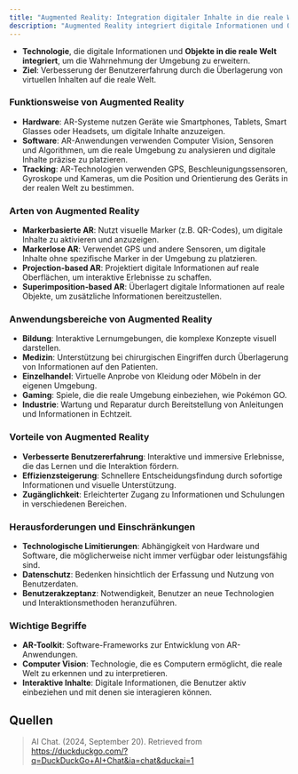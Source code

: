 ```yaml
---
title: "Augmented Reality: Integration digitaler Inhalte in die reale Welt"
description: "Augmented Reality integriert digitale Informationen und Objekte in die reale Welt, um die Wahrnehmung zu erweitern. Sie nutzt Hardware wie Smartphones und Software für Tracking. Anwendungen umfassen Bildung, Medizin und Gaming. Vorteile sind verbesserte Benutzererfahrung und Effizienzsteigerung."
---
```


- **Technologie**, die digitale Informationen und **Objekte in die reale Welt integriert**, um die Wahrnehmung der Umgebung zu erweitern.
- **Ziel**: Verbesserung der Benutzererfahrung durch die Überlagerung von virtuellen Inhalten auf die reale Welt.

### Funktionsweise von Augmented Reality
- **Hardware**: AR-Systeme nutzen Geräte wie Smartphones, Tablets, Smart Glasses oder Headsets, um digitale Inhalte anzuzeigen.
- **Software**: AR-Anwendungen verwenden Computer Vision, Sensoren und Algorithmen, um die reale Umgebung zu analysieren und digitale Inhalte präzise zu platzieren.
- **Tracking**: AR-Technologien verwenden GPS, Beschleunigungssensoren, Gyroskope und Kameras, um die Position und Orientierung des Geräts in der realen Welt zu bestimmen.

### Arten von Augmented Reality
- **Markerbasierte AR**: Nutzt visuelle Marker (z.B. QR-Codes), um digitale Inhalte zu aktivieren und anzuzeigen.
- **Markerlose AR**: Verwendet GPS und andere Sensoren, um digitale Inhalte ohne spezifische Marker in der Umgebung zu platzieren.
- **Projection-based AR**: Projektiert digitale Informationen auf reale Oberflächen, um interaktive Erlebnisse zu schaffen.
- **Superimposition-based AR**: Überlagert digitale Informationen auf reale Objekte, um zusätzliche Informationen bereitzustellen.

### Anwendungsbereiche von Augmented Reality
- **Bildung**: Interaktive Lernumgebungen, die komplexe Konzepte visuell darstellen.
- **Medizin**: Unterstützung bei chirurgischen Eingriffen durch Überlagerung von Informationen auf den Patienten.
- **Einzelhandel**: Virtuelle Anprobe von Kleidung oder Möbeln in der eigenen Umgebung.
- **Gaming**: Spiele, die die reale Umgebung einbeziehen, wie Pokémon GO.
- **Industrie**: Wartung und Reparatur durch Bereitstellung von Anleitungen und Informationen in Echtzeit.

### Vorteile von Augmented Reality
- **Verbesserte Benutzererfahrung**: Interaktive und immersive Erlebnisse, die das Lernen und die Interaktion fördern.
- **Effizienzsteigerung**: Schnellere Entscheidungsfindung durch sofortige Informationen und visuelle Unterstützung.
- **Zugänglichkeit**: Erleichterter Zugang zu Informationen und Schulungen in verschiedenen Bereichen.

### Herausforderungen und Einschränkungen
- **Technologische Limitierungen**: Abhängigkeit von Hardware und Software, die möglicherweise nicht immer verfügbar oder leistungsfähig sind.
- **Datenschutz**: Bedenken hinsichtlich der Erfassung und Nutzung von Benutzerdaten.
- **Benutzerakzeptanz**: Notwendigkeit, Benutzer an neue Technologien und Interaktionsmethoden heranzuführen.

### Wichtige Begriffe
- **AR-Toolkit**: Software-Frameworks zur Entwicklung von AR-Anwendungen.
- **Computer Vision**: Technologie, die es Computern ermöglicht, die reale Welt zu erkennen und zu interpretieren.
- **Interaktive Inhalte**: Digitale Informationen, die Benutzer aktiv einbeziehen und mit denen sie interagieren können.

## Quellen
> AI Chat. (2024, September 20). Retrieved from https://duckduckgo.com/?q=DuckDuckGo+AI+Chat&ia=chat&duckai=1
